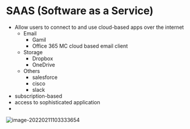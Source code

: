 # SAAS (Software as a Service)

- Allow users to connect to and use cloud-based apps over the internet
  - Email
    - Gamil
    - Office 365 MC cloud based email client
  - Storage
    - Dropbox
    - OneDrive
  - Others
    - salesforce
    - cisco
    - slack
- subscription-based
- access to sophisticated application
- 

![image-20220211103333654](https://raw.githubusercontent.com/TWDH/Leetcode-From-Zero/pictures/img/image-20220211103333654.png)


